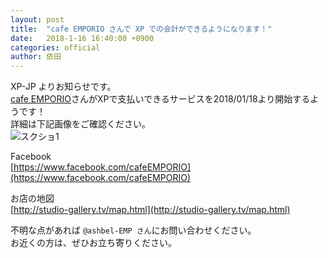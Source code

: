 ```yaml
---
layout: post
title:  "cafe EMPORIO さんで XP での会計ができるようになります！"
date:   2018-1-16 16:40:00 +0900
categories: official
author: 依田
---  
```

XP-JP よりお知らせです。  
[cafe EMPORIO](http://emporio.tv/)さんがXPで支払いできるサービスを2018/01/18より開始するようです！  
詳細は下記画像をご確認ください。  
![スクショ1]({{site.baseurl}}/images/2018/01/EMPORIO1.jpg)  

Facebook  
[https://www.facebook.com/cafeEMPORIO](https://www.facebook.com/cafeEMPORIO)  

お店の地図  
[http://studio-gallery.tv/map.html](http://studio-gallery.tv/map.html)  

不明な点があれば `@ashbel-EMP さん`にお問い合わせください。  
お近くの方は、ぜひお立ち寄りください。  
